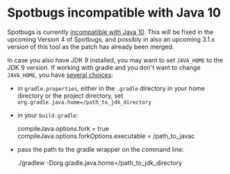 # Spotbugs incompatible with Java 10

Spotbugs is currently [incompatible with Java 10](https://github.com/spotbugs/spotbugs/issues/593). This will be fixed in the upcoming Version 4 of Spotbugs, and possibly in also an upcoming 3.1.x version of this tool as the patch has already been merged.

In case you also have JDK 9 installed, you may want to set `JAVA_HOME` to the JDK 9 version. If working with gradle and you don't want to change `JAVA_HOME`, you have [several choices](https://stackoverflow.com/questions/18487406/how-do-i-tell-gradle-to-use-specific-jdk-version?utm_medium=organic&utm_source=google_rich_qa&utm_campaign=google_rich_qa):

 * in `gradle.properties`, either in the `.gradle` directory in your home directory or the project directory, set `org.gradle.java.home=/path_to_jdk_directory`
 
 * in your `build.gradle`:

    compileJava.options.fork = true
    compileJava.options.forkOptions.executable = /path_to_javac

 * pass the path to the gradle wrapper on the command line:

    ./gradlew -Dorg.gradle.java.home=/path_to_jdk_directory
